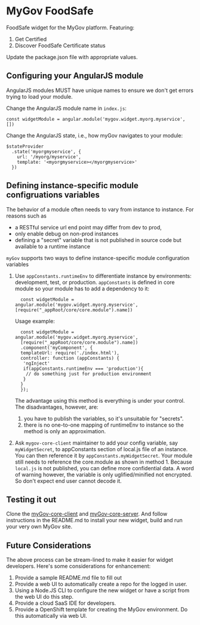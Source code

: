 # MyGov FoodSafe 

FoodSafe widget for the MyGov platform.  Featuring:

1. Get Certified
2. Discover FoodSafe Certificate status


Update the package.json file with appropriate values.

## Configuring your AngularJS module

AngularJS modules MUST have unique names to ensure we don't get errors trying to load your module.

Change the AngularJS module name in `index.js`:

	const widgetModule = angular.module('mygov.widget.myorg.myservice', [])

Change the AngularJS state, i.e., how myGov navigates to your module:

	$stateProvider
      .state('myorgmyservice', {
        url: '/myorg/myservice',
        template: '<myorgmyservice></myorgmyservice>'
      })

## Defining instance-specific module configruations variables

The behavior of a module often needs to vary from instance to instance. For reasons such as

* a RESTful service url end point may differ from dev to prod,
* only enable debug on non-prod instances
* defining a "secret" variable that is not published in source code but available to a runtime instance

`myGov` supports two ways to define instance-specific module configuration variables

1. Use `appConstants.runtimeEnv` to differentiate instance by environments: development, test, or production. `appConstants` is
   defined in core module so your module has to add a dependency to it:

         const widgetModule = angular.module('mygov.widget.myorg.myservice', [require("_appRoot/core/core.module").name])

     Usage example:

         const widgetModule = angular.module('mygov.widget.myorg.myservice',
         [require("_appRoot/core/core.module").name])
         .component('myComponent', {
         templateUrl: require('./index.html'),
         controller: function (appConstants) {
          'ngInject'
          if(appConstants.runtimeEnv === 'production'){
           // do something just for production environment
          }
         }
         });
     The advantage using this method is everything is under your control. The disadvantages, however, are:

     1. you have to publish the variables, so it's unsuitable for "secrets".
     2. there is no one-to-one mapping of runtimeEnv to instance so the method is only an approximation.

2. Ask `mygov-core-client` maintainer to add your config variable, say `myWidgetSecret`, to appConstants section of local.js file of an instance. You can then reference it by `appConstants.myWidgetSecret`. Your module still needs to reference the core.module as shown in method 1. Because `local.js` is not published, you can define more confidential data. A word of warning however, the variable is only uglified/minified not encrypted. So don't expect end user cannot decode it.


## Testing it out

Clone the [myGov-core-client](https://bitbucket.org/fredwen/mygov-core-client) and [myGov-core-server](https://bitbucket.org/fredwen/mygov-core-server). And follow instructions in the README.md to install your new widget, build and run your very own MyGov site.

## Future Considerations

The above process can be stream-lined to make it easier for widget developers.  Here's some considerations for enhancement:

1. Provide a sample README.md file to fill out
2. Provide a web UI to automatically create a repo for the logged in user.
2. Using a Node.JS CLI to configure the new widget or have a script from the web UI do this step.
3. Provide a cloud SaaS IDE for developers.
4. Provide a OpenShift template for creating the MyGov environment. Do this automatically via web UI.